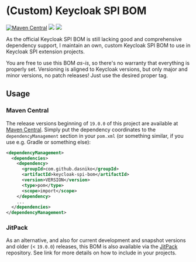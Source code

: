 # (Custom) Keycloak SPI BOM

[![Maven Central](https://img.shields.io/maven-central/v/com.github.dasniko/keycloak-spi-bom.svg?label=Maven%20Central)](https://search.maven.org/search?q=g:%22com.github.dasniko%22%20AND%20a:%22keycloak-spi-bom%22)
![](https://img.shields.io/github/license/dasniko/keycloak-spi-bom?label=License)
![](https://img.shields.io/badge/Keycloak-22.0-blue)

As the official Keycloak SPI BOM is still lacking good and comprehensive dependency support, I maintain an own, custom Keycloak SPI BOM to use in Keycloak SPI extension projects.

You are free to use this BOM _as-is_, so there's no warranty that everything is properly set.
Versioning is aligned to Keycloak versions, but only major and minor versions, no patch releases!
Just use the desired proper tag.

## Usage

### Maven Central

The release versions beginning of `19.0.0` of this project are available at [Maven Central](https://search.maven.org/artifact/com.github.dasniko/keycloak-spi-bom).
Simply put the dependency coordinates to the `dependencyManagement` section in your `pom.xml` (or something similar, if you use e.g. Gradle or something else):

```xml
<dependencyManagement>
  <dependencies>
    <dependency>
      <groupId>com.github.dasniko</groupId>
      <artifactId>keycloak-spi-bom</artifactId>
      <version>VERSION</version>
      <type>pom</type>
      <scope>import</scope>
    </dependency>
    ...
  </dependencies>
</dependencyManagement>
```

### JitPack

As an alternative, and also for current development and snapshot versions and older (< `19.0.0`) releases, this BOM is also available via the [JitPack](https://jitpack.io/#dasniko/keycloak-spi-bom) repository.
See link for more details on how to include in your projects.
